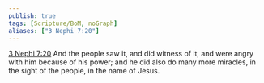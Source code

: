 ```yaml
---
publish: true
tags: [Scripture/BoM, noGraph]
aliases: ["3 Nephi 7:20"]
---
```

[3 Nephi 7:20](https://churchofjesuschrist.org/study/scriptures/bofm/3-ne/7?lang=eng&id=p20#p20) And the people saw it, and did witness of it, and were angry with him because of his power; and he did also do many more miracles, in the sight of the people, in the name of Jesus.
